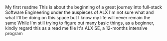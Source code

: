 My first readme
This is about the beginning of a great journey into full-stack Software Engineering under the auspieces of ALX
I'm not sure what and what I'll be doing on this space but I know my life will never remain the same
While I'm still trying to figure out many basic things, as a beginner, kindly regard this as a read me file
It's ALX SE, a 12-months intensive program
